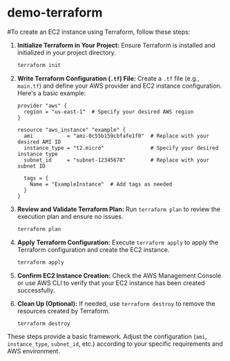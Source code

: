 # demo-terraform
#To create an EC2 instance using Terraform, follow these steps:

1. **Initialize Terraform in Your Project:**
   Ensure Terraform is installed and initialized in your project directory.
   ```bash
   terraform init
   ```

2. **Write Terraform Configuration (`.tf`) File:**
   Create a `.tf` file (e.g., `main.tf`) and define your AWS provider and EC2 instance configuration. Here's a basic example:
   ```hcl
   provider "aws" {
     region = "us-east-1"  # Specify your desired AWS region
   }

   resource "aws_instance" "example" {
     ami           = "ami-0c55b159cbfafe1f0"  # Replace with your desired AMI ID
     instance_type = "t2.micro"               # Specify your desired instance type
     subnet_id     = "subnet-12345678"        # Replace with your subnet ID

     tags = {
       Name = "ExampleInstance"  # Add tags as needed
     }
   }
   ```

3. **Review and Validate Terraform Plan:**
   Run `terraform plan` to review the execution plan and ensure no issues.
   ```bash
   terraform plan
   ```

4. **Apply Terraform Configuration:**
   Execute `terraform apply` to apply the Terraform configuration and create the EC2 instance.
   ```bash
   terraform apply
   ```

5. **Confirm EC2 Instance Creation:**
   Check the AWS Management Console or use AWS CLI to verify that your EC2 instance has been created successfully.

6. **Clean Up (Optional):**
   If needed, use `terraform destroy` to remove the resources created by Terraform.
   ```bash
   terraform destroy
   ```

These steps provide a basic framework. Adjust the configuration (`ami`, `instance_type`, `subnet_id`, etc.) according to your specific requirements and AWS environment.
